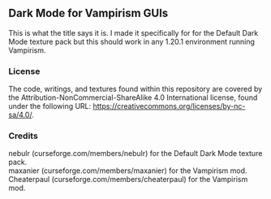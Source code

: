 ## Dark Mode for Vampirism GUIs
This is what the title says it is. I made it specifically for for the Default Dark Mode texture pack but this should work in any 1.20.1 environment running Vampirism.

### License
The code, writings, and textures found within this repository are covered by the Attribution-NonCommercial-ShareAlike 4.0 International license, found under the following URL: https://creativecommons.org/licenses/by-nc-sa/4.0/.

### Credits
nebulr (curseforge.com/members/nebulr) for the Default Dark Mode texture pack.<br>
maxanier (curseforge.com/members/maxanier) for the Vampirism mod.<br>
Cheaterpaul (curseforge.com/members/cheaterpaul) for the Vampirism mod.<br>
